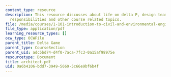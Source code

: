 ```yaml
---
content_type: resource
description: This resource discusses about life on delta P, design team roles and
  responsibilities and other course related topics.
file: /media/courses/1-101-introduction-to-civil-and-environmental-engineering-design-i-fall-2006/0a6b4106bdd7394956695c66e9bf6b4f_architect.pdf
file_type: application/pdf
learning_resource_types: []
ocw_type: OCWFile
parent_title: Delta Game
parent_type: CourseSection
parent_uid: adc5bd74-d4f0-7aca-7fc3-0a15af98975e
resourcetype: Document
title: architect.pdf
uid: 0a6b4106-bdd7-3949-5669-5c66e9bf6b4f
---
```

